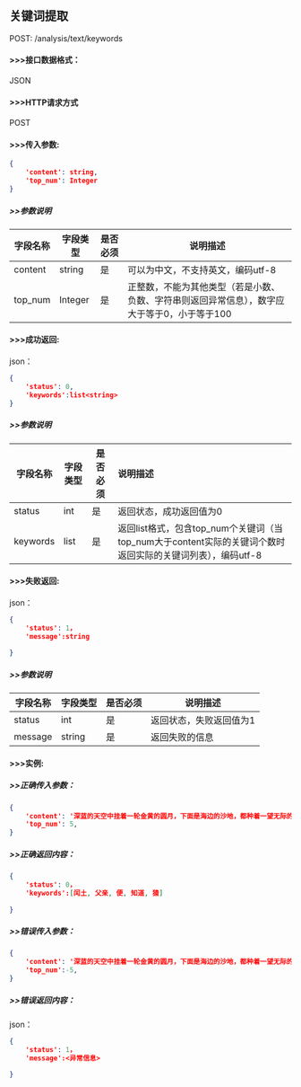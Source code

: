 ## 关键词提取

POST:  /analysis/text/keywords

#### >>>接口数据格式：

JSON

#### >>>HTTP请求方式

POST

#### >>>传入参数:

```json
{
	'content': string,
    'top_num': Integer
}
```

##### >>参数说明

| 字段名称 | 字段类型 | 是否必须 | 说明描述                                                     |
| -------- | -------- | -------- | ------------------------------------------------------------ |
| content  | string   | 是       | 可以为中文，不支持英文，编码utf-8                            |
| top_num  | Integer  | 是       | 正整数，不能为其他类型（若是小数、负数、字符串则返回异常信息），数字应大于等于0，小于等于100 |

#### >>>成功返回:

json：

```json
{
	'status': 0,
    'keywords':list<string>		
}
```

##### >>参数说明

| 字段名称 | 字段类型     | 是否必须 | 说明描述                                                     |
| -------- | ------------ | -------- | :----------------------------------------------------------- |
| status   | int          | 是       | 返回状态，成功返回值为0                                      |
| keywords | list<string> | 是       | 返回list<string>格式，包含top_num个关键词（当top_num大于content实际的关键词个数时返回实际的关键词列表），编码utf-8 |

#### >>>失败返回:

json：

```json
{
	'status': 1，
    'message':string
		
}
```

##### >>参数说明

| 字段名称 | 字段类型 | 是否必须 | 说明描述                |
| -------- | -------- | -------- | ----------------------- |
| status   | int      | 是       | 返回状态，失败返回值为1 |
| message  | string   | 是       | 返回失败的信息          |



#### >>>实例:

##### >>正确传入参数：

```json
{
	'content': '深蓝的天空中挂着一轮金黄的圆月，下面是海边的沙地，都种着一望无际的碧绿的西瓜。其间有一个十一二岁的少年，项带银圈，手捏一柄钢叉，向一匹猹尽力地刺去。那猹却将身一扭，反从他的胯下逃走了。这少年便是闰土。我认识他时，也不过十多岁，离现在将有三十年了；那时我的父亲还在世，家景也好，我正是一个少爷。他便对父亲说，可以叫他的儿子闰土来管祭器的。我的父亲允许了；我也很高兴，因为我早听到闰土这名字，而且知道他和我仿佛年纪，闰月生的，五行缺土，所以他的父亲叫他闰土',
    'top_num': 5, 
}
```

##### >>正确返回内容：

```json
{
	'status': 0，
    'keywords':[闰土, 父亲, 便, 知道, 猹]
		
}
```



##### >>错误传入参数：

```json
{
	'content': '深蓝的天空中挂着一轮金黄的圆月，下面是海边的沙地，都种着一望无际的碧绿的西瓜。其间有一个十一二岁的少年，项带银圈，手捏一柄钢叉，向一匹猹尽力地刺去。那猹却将身一扭，反从他的胯下逃走了。这少年便是闰土。我认识他时，也不过十多岁，离现在将有三十年了；那时我的父亲还在世，家景也好，我正是一个少爷。他便对父亲说，可以叫他的儿子闰土来管祭器的。我的父亲允许了；我也很高兴，因为我早听到闰土这名字，而且知道他和我仿佛年纪，闰月生的，五行缺土，所以他的父亲叫他闰土',
    'top_num':-5, 
}
```

##### >>错误返回内容：

json：

```json
{
	'status': 1，
    'message':<异常信息>   
		
}
```

##### 



